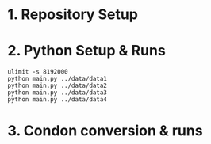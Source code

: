 # 1. Repository Setup


# 2. Python Setup & Runs

```
ulimit -s 8192000
python main.py ../data/data1
python main.py ../data/data2
python main.py ../data/data3
python main.py ../data/data4
```

# 3. Condon conversion & runs

